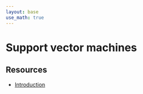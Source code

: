 ```yaml
---
layout: base
use_math: true
---
```


# Support vector machines

## Resources
- [Introduction](https://www.med.nyu.edu/chibi/sites/default/files/chibi/Final.pdf)
